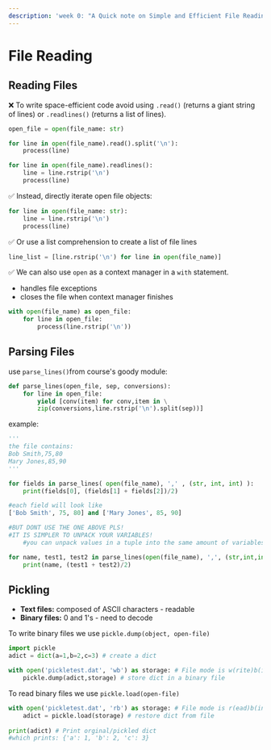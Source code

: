 ```yaml
---
description: 'week 0: "A Quick note on Simple and Efficient File Reading"'
---
```


# File Reading

## Reading Files

❌ To write space-efficient code avoid using `.read()` \(returns a giant string of lines\) or `.readlines()` \(returns a list of lines\). 

```python
open_file = open(file_name: str)

for line in open(file_name).read().split('\n'):
    process(line)

for line in open(file_name).readlines():
    line = line.rstrip('\n')
    process(line)
```

✅ Instead, directly iterate open file objects:

```python
for line in open(file_name: str):
    line = line.rstrip('\n')
    process(line)
```

✅ Or use a list comprehension to create a list of file lines

```python
line_list = [line.rstrip('\n') for line in open(file_name)]
```

✅ We can also use `open` as a context manager in a `with` statement.  
- handles file exceptions   
- closes the file  when context manager finishes

```python
with open(file_name) as open_file:
    for line in open_file:
        process(line.rstrip('\n'))
```

## Parsing Files

use `parse_lines()`from course's goody module:

```python
def parse_lines(open_file, sep, conversions): 
    for line in open_file: 
        yield [conv(item) for conv,item in \
        zip(conversions,line.rstrip('\n').split(sep))]
```

example:

```python
'''
the file contains:
Bob Smith,75,80
Mary Jones,85,90
'''

for fields in parse_lines( open(file_name), ',' , (str, int, int) ):
    print(fields[0], (fields[1] + fields[2])/2)

#each field will look like
['Bob Smith', 75, 80] and ['Mary Jones', 85, 90]

#BUT DONT USE THE ONE ABOVE PLS!
#IT IS SIMPLER TO UNPACK YOUR VARIABLES!
    #you can unpack values in a tuple into the same amount of variables

for name, test1, test2 in parse_lines(open(file_name), ',', (str,int,int)):
    print(name, (test1 + test2)/2)
```

## Pickling

* **Text files:** composed of ASCII characters - readable
* **Binary files:** 0 and 1's - need to decode

To write binary files we use `pickle.dump(object, open-file)`

```python
import pickle 
adict = dict(a=1,b=2,c=3) # create a dict 

with open('pickletest.dat', 'wb') as storage: # File mode is w(rite)b(inary) 
    pickle.dump(adict,storage) # store dict in a binary file
```

To read binary files we use `pickle.load(open-file)`

```python
with open('pickletest.dat', 'rb') as storage: # File mode is r(ead)b(inary) 
    adict = pickle.load(storage) # restore dict from file 
    
print(adict) # Print orginal/pickled dict 
#which prints: {'a': 1, 'b': 2, 'c': 3}
```

